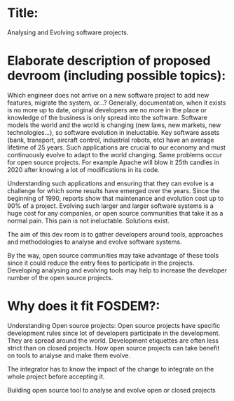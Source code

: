 # Title: 
Analysing and Evolving software projects.


# Elaborate description of proposed devroom (including possible topics):

Which engineer does not arrive on a new software project to add new features, migrate the system, or…? Generally, documentation, when it exists is no more up to date, original developers are no more in the place or knowledge of the business is only spread into the software. 
Software models the world and the world is changing (new laws, new markets, new technologies…), so software evolution in ineluctable. Key software assets (bank, transport, aircraft control, industrial robots, etc) have an average lifetime of 25 years. Such applications are crucial to our economy and must continuously evolve to adapt to the world changing. Same problems occur for open source projects. For example Apache will blow it 25th candles in 2020 after knowing a lot of modifications in its code.

Understanding such applications and ensuring that they can evolve is a challenge for which some results have emerged over the years.  Since the beginning of 1990, reports show that maintenance and evolution cost up to 90% of a project. Evolving such larger and larger software systems is a huge cost for any companies, or open source communities that take it as a normal pain. This pain is not ineluctable. Solutions exist.

The aim of this dev room is to gather developers around tools, approaches and methodologies to analyse and evolve software systems. 

By the way, open source communities may take advantage of these tools since it could reduce the entry fees to participate in the projects. Developing analysing and evolving tools may help to increase the developer number of the open source projects.


# Why does it fit FOSDEM?:

Understanding Open source projects: Open source projects have specific development rules since lot of developers participate in the development. They are spread around the world. Development etiquettes are often less strict than on closed projects. 
How open source projects can take benefit on tools to analyse and make them evolve.

The integrator has to know the impact of the change to integrate on the whole project before accepting it.

Building open source tool to analyse and evolve open or closed projects